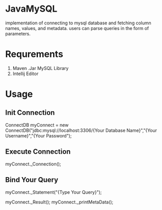 # JavaMySQL
implementation of connecting to mysql database and fetching column names, 
values, and metadata.
users can parse queries in the form of parameters.

# Requrements
1. Maven .Jar MySQL Library
2. Intellij Editor

# Usage
## Init Connection
ConnectDB myConnect = new ConnectDB("jdbc:mysql://localhost:3306/{Your Database Name}","{Your Username}","{Your Password");

## Execute Connection
myConnect._Connection();

## Bind Your Query
myConnect._Statement("{Type Your Query}");

myConnect._Result();
myConnect._printMetaData();
